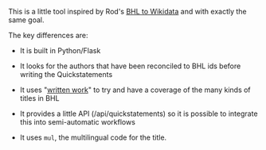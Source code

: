 
This is a little tool inspired by Rod's [BHL to Wikidata](https://bhl2wiki.herokuapp.com) and with exactly the same goal. 

The key differences are:

- It is built in Python/Flask

- It looks for the authors that have been reconciled to BHL ids before writing the Quickstatements

- It uses "[written work](https://www.wikidata.org/wiki/Q47461344)" to try and have a coverage of the many kinds of titles in BHL

- It provides a little API (/api/quickstatements) so it is possible to integrate this into semi-automatic workflows

- It uses `mul`, the multilingual code for the title. 
